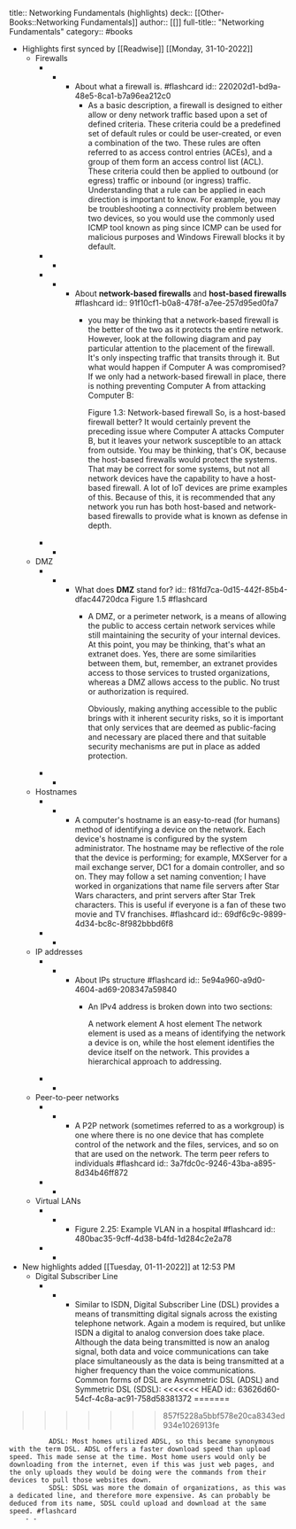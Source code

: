 title:: Networking Fundamentals (highlights)
deck:: [[Other-Books::Networking Fundamentals]]
author:: [[]]
full-title:: "Networking Fundamentals"
category:: #books

- Highlights first synced by [[Readwise]] [[Monday, 31-10-2022]]
	- Firewalls
		- -
			- About what a firewall is. #flashcard
			  id:: 220202d1-bd9a-48e5-8ca1-b7a96ea212c0
				- As a basic description, a firewall is designed to either allow or deny network traffic based upon a set of defined criteria. These criteria could be a predefined set of default rules or could be user-created, or even a combination of the two. These rules are often referred to as access control entries (ACEs), and a group of them form an access control list (ACL). These criteria could then be applied to outbound (or egress) traffic or inbound (or ingress) traffic. Understanding that a rule can be applied in each direction is important to know. For example, you may be troubleshooting a connectivity problem between two devices, so you would use the commonly used ICMP tool known as ping since ICMP can be used for malicious purposes and Windows Firewall blocks it by default.
		- -
		- -
			- About **network-based firewalls** and **host-based firewalls** #flashcard
			  id:: 91f10cf1-b0a8-478f-a7ee-257d95ed0fa7
				- you may be thinking that a network-based firewall is the better of the two as it protects the entire network. However, look at the following diagram and pay particular attention to the placement of the firewall. It's only inspecting traffic that transits through it. But what would happen if Computer A was compromised? If we only had a network-based firewall in place, there is nothing preventing Computer A from attacking Computer B:
				  
				  
				  Figure 1.3: Network-based firewall
				  So, is a host-based firewall better? It would certainly prevent the preceding issue where Computer A attacks Computer B, but it leaves your network susceptible to an attack from outside. You may be thinking, that's OK, because the host-based firewalls would protect the systems. That may be correct for some systems, but not all network devices have the capability to have a host-based firewall. A lot of IoT devices are prime examples of this. Because of this, it is recommended that any network you run has both host-based and network-based firewalls to provide what is known as defense in depth.
		- -
	- DMZ
		- -
			- What does **DMZ** stand for?
			  id:: f81fd7ca-0d15-442f-85b4-dfac44720dca
			  Figure 1.5 #flashcard
				- A DMZ, or a perimeter network, is a means of allowing the public to access certain network services while still maintaining the security of your internal devices. At this point, you may be thinking, that's what an extranet does. Yes, there are some similarities between them, but, remember, an extranet provides access to those services to trusted organizations, whereas a DMZ allows access to the public. No trust or authorization is required.
				  
				  Obviously, making anything accessible to the public brings with it inherent security risks, so it is important that only services that are deemed as public-facing and necessary are placed there and that suitable security mechanisms are put in place as added protection.
		- -
	- Hostnames
		- -
			- A computer's hostname is an easy-to-read (for humans) method of identifying a device on the network. Each device's hostname is configured by the system administrator. The hostname may be reflective of the role that the device is performing; for example, MXServer for a mail exchange server, DC1 for a domain controller, and so on. They may follow a set naming convention; I have worked in organizations that name file servers after Star Wars characters, and print servers after Star Trek characters. This is useful if everyone is a fan of these two movie and TV franchises. #flashcard
			  id:: 69df6c9c-9899-4d34-bc8c-8f982bbbd6f8
		- -
	- IP addresses
		- -
			- About IPs structure #flashcard
			  id:: 5e94a960-a9d0-4604-ad69-208347a59840
				- An IPv4 address is broken down into two sections:
				  
				  A network element
				  A host element
				  The network element is used as a means of identifying the network a device is on, while the host element identifies the device itself on the network. This provides a hierarchical approach to addressing.
		- -
	- Peer-to-peer networks
		- -
			- A P2P network (sometimes referred to as a workgroup) is one where there is no one device that has complete control of the network and the files, services, and so on that are used on the network. The term peer refers to individuals #flashcard
			  id:: 3a7fdc0c-9246-43ba-a895-8d34b46ff872
		- -
	- Virtual LANs
		- -
			- Figure 2.25: Example VLAN in a hospital #flashcard
			  id:: 480bac35-9cff-4d38-b4fd-1d284c2e2a78
		- -
- New highlights added [[Tuesday, 01-11-2022]] at 12:53 PM
	- Digital Subscriber Line
		- -
			- Similar to ISDN, Digital Subscriber Line (DSL) provides a means of transmitting digital signals across the existing telephone network. Again a modem is required, but unlike ISDN a digital to analog conversion does take place. Although the data being transmitted is now an analog signal, both data and voice communications can take place simultaneously as the data is being transmitted at a higher frequency than the voice communications. Common forms of DSL are Asymmetric DSL (ADSL) and Symmetric DSL (SDSL):
<<<<<<< HEAD
			  id:: 63626d60-54cf-4c8a-ac91-758d58381372
=======
>>>>>>> 857f5228a5bbf578e20ca8343ed934e1026913fe
			  
			  ADSL: Most homes utilized ADSL, so this became synonymous with the term DSL. ADSL offers a faster download speed than upload speed. This made sense at the time. Most home users would only be downloading from the internet, even if this was just web pages, and the only uploads they would be doing were the commands from their devices to pull those websites down.
			  SDSL: SDSL was more the domain of organizations, as this was a dedicated line, and therefore more expensive. As can probably be deduced from its name, SDSL could upload and download at the same speed. #flashcard
		- -